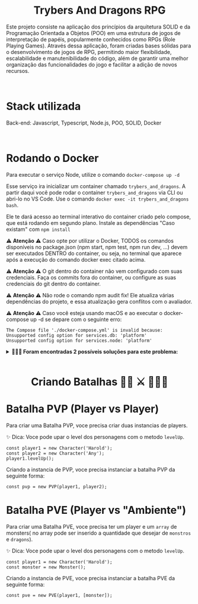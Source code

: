 <h1 align="center">Trybers And Dragons RPG</h1>

<p>
Este projeto consiste na aplicação dos princípios da arquitetura SOLID e da Programação Orientada a Objetos (POO) em uma estrutura de jogos de interpretação de papéis, popularmente conhecidos como RPGs (Role Playing Games). Através dessa aplicação, foram criadas bases sólidas para o desenvolvimento de jogos de RPG, permitindo maior flexibilidade, escalabilidade e manutenibilidade do código, além de garantir uma melhor organização das funcionalidades do jogo e facilitar a adição de novos recursos.
</p>
<br />

<h1>Stack utilizada</h1>

<p>Back-end: Javascript, Typescript, Node.js, POO, SOLID, Docker</p>
<br />

<h1>Rodando o Docker</h1>

Para executar o serviço Node, utilize o comando `docker-compose up -d`

Esse serviço ira inicializar um container chamado `trybers_and_dragons`. A partir daqui você pode rodar o container `trybers_and_dragons` via CLI ou abri-lo no VS Code. Use o comando `docker exec -it trybers_and_dragons bash`.

Ele te dará acesso ao terminal interativo do container criado pelo compose, que está rodando em segundo plano. Instale as dependências "Caso existam" com `npm install`

⚠️ **Atenção** ⚠️ Caso opte por utilizar o Docker, TODOS os comandos disponíveis no package.json (npm start, npm test, npm run dev, ...) devem ser executados DENTRO do container, ou seja, no terminal que aparece após a execução do comando docker exec citado acima.

⚠️ **Atenção** ⚠️ O git dentro do container não vem configurado com suas credenciais. Faça os commits fora do container, ou configure as suas credenciais do git dentro do container.

⚠️ **Atenção** ⚠️ Não rode o comando npm audit fix! Ele atualiza várias dependências do projeto, e essa atualização gera conflitos com o avaliador.

⚠️ **Atenção** ⚠️ Caso você esteja usando macOS e ao executar o docker-compose up -d se depare com o seguinte erro:

```
The Compose file './docker-compose.yml' is invalid because:
Unsupported config option for services.db: 'platform'
Unsupported config option for services.node: 'platform'
```

<details>
  <summary><strong>🤷🏽‍♀️ Foram encontradas 2 possíveis soluções para este problema:</strong></summary><br />

- Você pode adicionar manualmente a option platform: linux/amd64 no service do banco de dados no arquivo docker-compose.yml do projeto, mas essa é uma solução local e você deverá reproduzir isso para os outros projetos.

- Você pode adicionar manualmente nos arquivos .bashrc, .zshenv ou .zshrc do seu computador a linha export DOCKER_DEFAULT_PLATFORM=linux/amd64, essa é uma solução global. As soluções foram com base nesta fonte.
</details>
<br />

<h1 align="center">Criando Batalhas 🧙‍♀️ ⚔️ 👾👹👻</h1>

# Batalha PVP (Player vs Player)

Para criar uma Batalha PVP, voce precisa criar duas instancias de players.

✨ Dica: Voce pode upar o level dos personagens com o metodo `levelUp`.

```
const player1 = new Character('Harold');
const player2 = new Character('Any');
player1.levelUp();
```

Criando a instancia de PVP, voce precisa instanciar a batalha PVP da seguinte forma:

```
const pvp = new PVP(player1, player2);
```

# Batalha PVE (Player vs "Ambiente")

Para criar uma Batalha PVE, voce precisa ter um player e um `array` de monsters( no array pode ser inserido a quantidade que desejar de `monstros` e `dragons`).

✨ Dica: Voce pode upar o level dos personagens com o metodo `levelUp`.

```
const player1 = new Character('Harold');
const monster = new Monster();
```

Criando a instancia de PVE, voce precisa instanciar a batalha PVE da seguinte forma:

```
const pve = new PVE(player1, [monster]);
```
